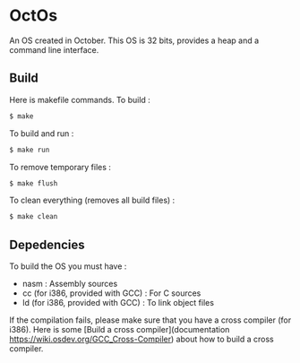 # OctOs
An OS created in October. This OS is 32 bits, provides a heap and a command line interface.

## Build
Here is makefile commands. To build :
```bash
$ make
```
To build and run :
```bash
$ make run
```
To remove temporary files :
```bash
$ make flush
```
To clean everything (removes all build files) :
```bash
$ make clean
```

## Depedencies
To build the OS you must have :
- nasm : Assembly sources
- cc (for i386, provided with GCC) : For C sources
- ld (for i386, provided with GCC) : To link object files

If the compilation fails, please make sure that you have a cross compiler (for i386).
Here is some [Build a cross compiler](documentation https://wiki.osdev.org/GCC_Cross-Compiler) about how to build a cross compiler. 
